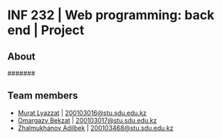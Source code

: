 # INF 232 | Web programming: back end | Project
## About 
#######
## Team members
- [Murat Lyazzat](https://github.com/mlyazzat) | 200103016@stu.sdu.edu.kz
- [Omargazy Bekzat](https://github.com/Bexact) | 200103017@stu.sdu.edu.kz
- [Zhalmukhanov Adilbek](https://github.com/zhalmukhanov) | 200103468@stu.sdu.edu.kz
